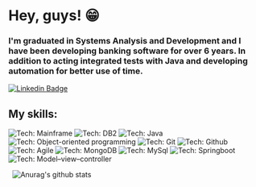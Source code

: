 # Hey, guys! 😁
### I'm graduated in Systems Analysis and Development and I have been developing banking software for over 6 years. In addition to acting integrated tests with Java and developing automation for better use of time.


[![Linkedin Badge](https://img.shields.io/badge/-LinkedIn-blue?style=flat-square&logo=Linkedin&logoColor=white&link=https://www.linkedin.com/in/marciomarquesdesouza/)](https://www.linkedin.com/in/marciomarquesdesouza/)

## My skills:

![Tech: Mainframe](https://img.shields.io/badge/Mainframe-gray?logo=mainframe&style=flat-square&logoColor=white)
![Tech: DB2](https://img.shields.io/badge/DB2-gray?logo=db2&style=flat-square&logoColor=white)
![Tech: Java](https://img.shields.io/badge/Java-gray?logo=java&style=flat-square&logoColor=white)
![Tech: Object-oriented programming](https://img.shields.io/badge/OOP-gray?style=flat-square)
![Tech: Git](https://img.shields.io/badge/Git-gray?logo=git&style=flat-square&logoColor=white)
![Tech: Github](https://img.shields.io/badge/Github-gray?logo=github&style=flat-square&logoColor=white)
![Tech: Agile](https://img.shields.io/badge/Agile-gray?style=flat-square)
![Tech: MongoDB](https://img.shields.io/badge/MongoDB-gray?logo=mongodb&style=flat-square&logoColor=white)
![Tech: MySql](https://img.shields.io/badge/MySql-gray?logo=mysql&style=flat-square&logoColor=white)
![Tech: Springboot](https://img.shields.io/badge/Springboot-gray?logo=springboot&style=flat-square&logoColor=white)
![Tech: Model–view–controller](https://img.shields.io/badge/MVC-gray?style=flat-square)



&nbsp;
![Anurag's github stats](https://github-readme-stats.vercel.app/api?username=marciomarquesdesouza&hide=issues&count_private=true&show_icons=true&theme=dark)
&nbsp;

<!--
**marciomarquesdesouza/marciomarquesdesouza** is a ✨ _special_ ✨ repository because its `README.md` (this file) appears on your GitHub profile.

Here are some ideas to get you started:

- 🔭 I’m currently working on ...
- 🌱 I’m currently learning ...
- 👯 I’m looking to collaborate on ...
- 🤔 I’m looking for help with ...
- 💬 Ask me about ...
- 📫 How to reach me: ...
- 😄 Pronouns: ...
- ⚡ Fun fact: ...
-->
